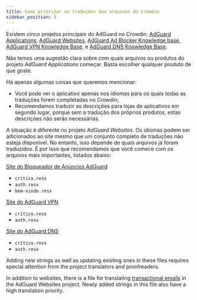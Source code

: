 ```yaml
---
title: Como priorizar as traduções dos arquivos do Crowdin
sidebar_position: 5
---
```


Existem cinco projetos principais do AdGuard no Crowdin: [AdGuard Applications](https://crowdin.com/project/adguard-applications), [AdGuard Websites](https://crowdin.com/project/adguard-websites), [AdGuard Ad Blocker Knowledge base](https://crowdin.com/project/adguard-knowledge-base), [AdGuard VPN Knowledge Base](https://crowdin.com/project/adguard-vpn-knowledge-base), e [AdGuard DNS Knowledge Base](https://crowdin.com/project/adguard-knowledge-bases).

Não temos uma sugestão clara sobre com quais arquivos ou produtos do projeto *AdGuard Applications* começar. Basta escolher qualquer produto de que goste.

Há apenas algumas coisas que queremos mencionar:

- Você pode ver o aplicativo apenas nos idiomas para os quais todas as traduções forem completadas no Crowdin;
- Recomendamos traduzir as descrições para lojas de aplicativos em segundo lugar, porque sem a tradução dos próprios produtos, estas descrições não serão necessárias.

A situação é diferente no projeto *AdGuard Websites*. Os idiomas podem ser adicionados ao site mesmo que um conjunto completo de traduções não esteja disponível. No entanto, isso depende de quais arquivos já foram traduzidos. É por isso que recomendamos que você comece com os arquivos mais importantes, listados abaixo:

[Site do Bloqueador de Anúncios AdGuard](https://crowdin.com/project/adguard-websites/en#/adguard.com)

- `crítico.resx`
- `auth.resx`
- `bem-vindo.resx`

[Site do AdGuard VPN](https://crowdin.com/project/adguard-websites/en#/adguard-vpn.com)

- `crítico.resx`
- `auth.resx`

[Site do AdGuard DNS](https://crowdin.com/project/adguard-websites/en#/adguard-dns.com)

- `crítico.resx`
- `auth.resx`

Adding new strings as well as updating existing ones in these files requires special attention from the project translators and proofreaders.

In addition to websites, there is a file for translating [transactional emails](https://crowdin.com/project/adguard-websites/de#/emails) in the AdGuard Websites project. Newly added strings in this file also have a high translation priority.
